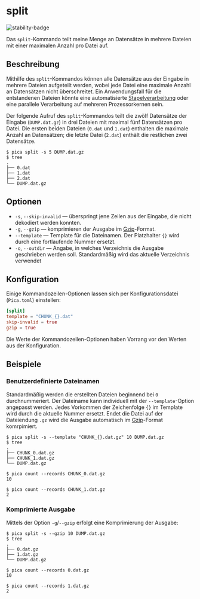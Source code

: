 # split

![stability-badge](https://img.shields.io/badge/stability-stable-green?style=flat-square)

Das `split`-Kommando teilt meine Menge an Datensätze in mehrere Dateien
mit einer maximalen Anzahl pro Datei auf.

## Beschreibung

Mithilfe des `split`-Kommandos können alle Datensätze aus der Eingabe in
mehrere Dateien aufgeteilt werden, wobei jede Datei eine maximale Anzahl
an Datensätzen nicht überschreitet. Ein Anwendungsfall für die
entstandenen Dateien könnte eine automatisierte [Stapelverarbeitung]
oder eine parallele Verarbeitung auf mehreren Prozessorkernen sein.

Der folgende Aufruf des `split`-Kommandos teilt die zwölf Datensätze der
Eingabe (`DUMP.dat.gz`) in drei Dateien mit maximal fünf Datensätzen pro
Datei. Die ersten beiden Dateien (`0.dat` und `1.dat`) enthalten die
maximale Anzahl an Datensätzen; die letzte Datei (`2.dat`) enthält die
restlichen zwei Datensätze.

```console
$ pica split -s 5 DUMP.dat.gz
$ tree
.
├── 0.dat
├── 1.dat
├── 2.dat
└── DUMP.dat.gz
```


## Optionen

* `-s`, `--skip-invalid` — überspringt jene Zeilen aus der Eingabe, die
  nicht dekodiert werden konnten.
* `-g`, `--gzip` — komprimieren der Ausgabe im [Gzip]-Format.
* `--template` — Template für die Dateinamen. Der Platzhalter `{}` wird
  durch eine fortlaufende Nummer ersetzt.
* `-o`, `--outdir` — Angabe, in welches Verzeichnis die Ausgabe
  geschrieben werden soll. Standardmäßig wird das aktuelle Verzeichnis
  verwendet


## Konfiguration

<!-- TODO: Link zum allgemeinen Kapitel über die Konfigurationsdatei -->

Einige Kommandozeilen-Optionen lassen sich per Konfigurationsdatei
(`Pica.toml`) einstellen:

```toml
[split]
template = "CHUNK_{}.dat"
skip-invalid = true
gzip = true
```

Die Werte der Kommandozeilen-Optionen haben Vorrang vor den Werten aus
der Konfiguration.


## Beispiele

### Benutzerdefinierte Dateinamen

Standardmäßig werden die erstellten Dateien beginnend bei `0`
durchnummeriert. Der Dateiname kann individuell mit der
`--template`-Option angepasst werden. Jedes Vorkommen der Zeichenfolge
`{}` im Template wird durch die aktuelle Nummer ersetzt. Endet die Datei
auf der Dateiendung `.gz` wird die Ausgabe automatisch im [Gzip]-Format
komrpimiert.

```console
$ pica split -s --template "CHUNK_{}.dat.gz" 10 DUMP.dat.gz
$ tree
.
├── CHUNK_0.dat.gz
├── CHUNK_1.dat.gz
└── DUMP.dat.gz

$ pica count --records CHUNK_0.dat.gz
10

$ pica count --records CHUNK_1.dat.gz
2

```


### Komprimierte Ausgabe

Mittels der Option `-g`/`--gzip` erfolgt eine Komprimierung der Ausgabe:

```console
$ pica split -s --gzip 10 DUMP.dat.gz
$ tree
.
├── 0.dat.gz
├── 1.dat.gz
└── DUMP.dat.gz

$ pica count --records 0.dat.gz
10

$ pica count --records 1.dat.gz
2

```


[Stapelverarbeitung]: https://de.wikipedia.org/wiki/Stapelverarbeitung
[Gzip]: https://de.wikipedia.org/wiki/Gzip
